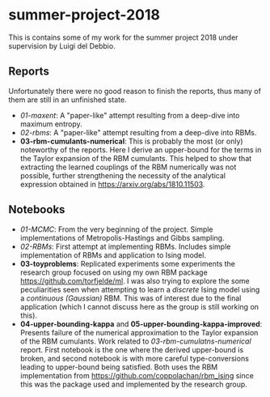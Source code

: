 # summer-project-2018
This is contains some of my work for the summer project 2018 under supervision by Luigi del Debbio.

## Reports
Unfortunately there were no good reason to finish the reports, thus many of them are still in an unfinished state.
- *01-maxent*: A "paper-like" attempt resulting from a deep-dive into maximum entropy.
- *02-rbms*: A "paper-like" attempt resulting from a deep-dive into RBMs.
- **03-rbm-cumulants-numerical**: This is probably the most (or only) noteworthy of the reports. Here I derive an upper-bound for the terms in the Taylor expansion of the RBM cumulants. This helped to show that extracting the learned couplings of the RBM numerically was not possible, further strengthening the necessity of the analytical expression obtained in https://arxiv.org/abs/1810.11503.

## Notebooks
- *01-MCMC*: From the very beginning of the project. Simple implementations of Metropolis-Hastings and Gibbs sampling.
- *02-RBMs*: First attempt at implementing RBMs. Includes simple implementation of RBMs and application to Ising model.
- **03-toyproblems**: Replicated experiments some experiments the research group focused on using my own RBM package https://github.com/torfjelde/ml. I was also trying to explore the some peculiarities seen when attempting to learn a *discrete* Ising model using a *continuous (Gaussian)* RBM. This was of interest due to the final application (which I cannot discuss here as the group is still working on this).
- **04-upper-bounding-kappa** and **05-upper-bounding-kappa-improved**: Presents failure of the numerical approximation to the Taylor expansion of the RBM cumulants. Work related to *03-rbm-cumulatns-numerical* report. First notebook is the one where the derived upper-bound is broken, and second notebook is with more careful type-conversions leading to upper-bound being satisfied. Both uses the RBM implementation from https://github.com/coppolachan/rbm_ising since this was the package used and implemented by the research group.
